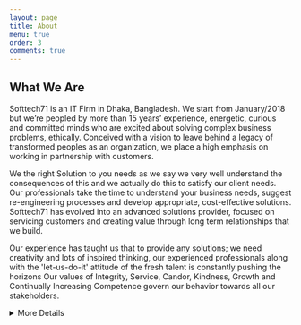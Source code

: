 ```yaml
---
layout: page
title: About
menu: true
order: 3
comments: true
---
```


## What We Are

<p>
Softtech71 is an IT Firm in Dhaka, Bangladesh. We start from January/2018 but we’re peopled by more than 15 years’ experience, energetic, curious and committed minds who are excited about solving complex business problems, ethically. Conceived with a vision to leave behind a legacy of transformed peoples as an organization, we place a high emphasis on working in partnership with customers. 

We the right Solution to you needs as we say we very well understand the consequences of this and we actually do this to satisfy our client needs. Our professionals take the time to understand your business needs, suggest re-engineering processes and develop appropriate, cost-effective solutions. Softtech71 has evolved into an advanced solutions provider, focused on servicing customers and creating value through long term relationships that we build.

Our experience has taught us that to provide any solutions; we need creativity and lots of inspired thinking, our experienced professionals along with the 'let-us-do-it' attitude of the fresh talent is constantly pushing the horizons Our values of Integrity, Service, Candor, Kindness, Growth and Continually Increasing Competence govern our behavior towards all our stakeholders.
<p/>   

<details>
  <summary>More Details</summary>

<h2>Our Purpose<h2>

Softtech71 want to be leader in the Information Technology industry by providing unique, tailor-made and enhanced services through building long term relationships with a wide range of clients. We provide value to all our customers.

<h2>Our Mission and Vision<h2> 

<h2>Mission:<h2>
To produce excellent services in the field of IT Services and Consultancy, our motto of providing next generation IT services. To envision, design and construct the most magnificent software development and web development services; to contribute tangibly in overall success provide highest Return on Investment to our customers and quality with maximum efforts driven towards customer satisfaction.

<h2>Vision:<h2> 
To build upon a reputation of being one of the most innovative IT Solution and Service provider. We believe in doing our work in the most efficient way with robust and structured methodology, with gradual evolution from hard-work to smart- work culture, at client’s end also.

Note: Our Mission & Vision to create opportunity for our next generation to be an IT service provider also.


<h2>Our Ethics<h2> 

Technology | Innovation | Quality | Customer Satisfaction | Win together

We aim to be the best at what we do. Softtech71 has a dream of evolving into a
Global IT Company, ensuring that the solutions being delivered include best practice in IT with the chosen area of technology.

* We operate with complete focus to Maximize customer satisfaction.
* Develop and encourage an environment of mutual respect within company and extending it beyond to clients.
* Encourage commitment and personal learning of workforce.

We are proud to have built our organization on the strong pillars of integrity, honesty, and self-respect.
At Softtech71 we believe when creativity, technology and marketing combine through strategic planning incredible results are achievable. With the best interest of our clients in mind, our actions are always focused on conversions and business growth.
We are the bridge that brings together people, technology and business.

<h2>Our Difference<h2> 

We view clients as partners, and our success is only measured by the success of our partners. So we put it all on the table in order to exceed expectations. We know each new project is a gamble, but there is no one we’d rather bet on than ourselves. At Softtech71, our culture matters. And it reflects in our work. Here, jobs are careers, not just a way to pay the bills. The finished product matters to us because it carries our name. Our staff is young, energetic and innovative, and we are never afraid to take risks in an effort to help our clients. Every member of our team is passionate about the programming, web as a communications medium as well as a marketplace. For every project, no matter how large or how small, we strive to not only meet your needs, but deliver a showcase in your field.

<h2>Our Success<h2> 

Each of our projects starts with the simple question “How will you measure the success of this project?” Success is critical to our team; that success comes in the form of happy clients. To help us better understand the challenges of your project we try to establish not only the goals but what are your current returns, challenges and the opportunities for growth. 
Our approach has yielded many successful products and happy customers over the years.
  
</details>

